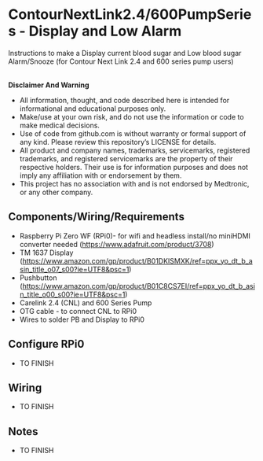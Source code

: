# ContourNextLink2.4/600PumpSeries - Display and Low Alarm
Instructions to make a Display current blood sugar and Low blood sugar Alarm/Snooze (for Contour Next Link 2.4 and 600 series pump users)<br/><br/>

**Disclaimer And Warning**
* All information, thought, and code described here is intended for informational and educational purposes only.<br/>
* Make/use at your own risk, and do not use the information or code to make medical decisions.<br/>
* Use of code from github.com is without warranty or formal support of any kind. Please review this repository’s LICENSE for details.<br/>
* All product and company names, trademarks, servicemarks, registered trademarks, and registered servicemarks are the property of their respective holders. Their use is for information purposes and does not imply any affiliation with or endorsement by them.<br/>
* This project has no association with and is not endorsed by Medtronic, or any other company.<br/>

## Components/Wiring/Requirements
* Raspberry Pi Zero WF (RPi0)- for wifi and headless install/no miniHDMI converter needed (https://www.adafruit.com/product/3708) 
* TM 1637 Display (https://www.amazon.com/gp/product/B01DKISMXK/ref=ppx_yo_dt_b_asin_title_o07_s00?ie=UTF8&psc=1)
* Pushbutton (https://www.amazon.com/gp/product/B01C8CS7EI/ref=ppx_yo_dt_b_asin_title_o00_s00?ie=UTF8&psc=1)
* Carelink 2.4 (CNL) and 600 Series Pump
* OTG cable - to connect CNL to RPi0
* Wires to solder PB and Display to RPi0

## Configure RPi0
* TO FINISH

## Wiring
* TO FINISH

## Notes
* TO FINISH
